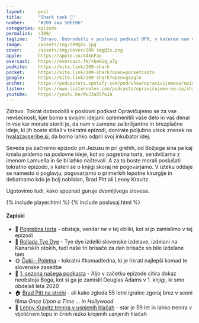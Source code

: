 ```yaml
---
layout: 	post
title:  	"Shark tank 🦈"
number: 	"#209 aka S06E06"
categories:	epizode
permalink:	/209/
tagline: 	"Zdravo. Dobrodošli v poslovni podkast OPR, v katerem nam v zameno za naše brilijantne in brezplačne ideje, donirate poljubno visok znesek na hvalazavseribe.si 🐟"
image:		/assets/img/209@2x.jpg
cover:		/assets/img/cover/209 img@2x.png
apple:		https://apple.co/44XnFao
overcast:	https://overcast.fm/+beHiq_u7g
podkite:	https://kite.link/209-shark
pocket:		https://kite.link/209-shark?open=pocketcasts
google:		https://kite.link/209-shark?open=google
anchor:		https://podcasters.spotify.com/pod/show/opravicujemose/episodes/Shark-tank-e2k4rt7
listen:		https://www.listennotes.com/podcasts/opravičujemo-se-za/shark-tank-gGc7PMnuZDm/embed/
youtube:	https://youtu.be/WuJ3aOSfw1A
---
```


Zdravo. Tokrat dobrodošli v poslovni podkast Opravičujemo se za vse nevšečnosti, kjer bomo s svojimi idejami oplemenitili vaše delo in vaš denar in vse kar morate storiti je, da nam v zameno za brilijantne in brezplačne ideje, ki jih boste slišali v tokratni epizodi, donirate poljubno visok znesek na [hvalazavseribe.si](https://hvalazavseribe.si/), da bomo lahko odprli svoj inkubator idej. 

Seveda pa začnemo epizodo pri Jezusu in pri grehih, od Božjega sina pa kaj kmalu pridemo na poslovne ideje, kot so pogrebna torta, sendvičarna z imenom Lamuella in še bi lahko naštevali. A za to boste morali poslušati tokratno epizodo, v kateri se o knjigi skoraj ne pogovarjamo. V izteku oddaje se namesto o poglavju, pogovarjamo o primerkih lepotne kirurgije in debatiramo kdo je bolj nabildan, Brad Pitt ali Lenny Kravitz. 

Ugotovimo tudi, kako spoznati guruje dvomljivega slovesa. 

{% include player.html %}
{% include poslusaj.html %}

<!--break-->

#### Zapiski

- 🎂 [Pogrebna torta](https://fullcirclefunerals.co.uk/blog/funeral-cakes-caring-and-remembering-with-food/) - obstaja, vendar ne v tej obliki, kot si jo zamislimo v tej epizodi 
- 🌈 [Rollada Tye Dye](https://www.instagram.com/rollada_tie_dye/) - Tye dye izdelki slovenske izdelave, izdelani na Kanarskih otokih, tudi naše tri brisače za dan brisače so bile izdelane tam 
- 🌞 [Čuki - Poletna](https://www.youtube.com/watch?v=DoWUet2bEQw) - tokratni #komadtedna, ki je hkrati najlepši komad te slovenske zasedbe 
- 📖 [1. sezona našega podkasta](https://opravicujemo.se/sezona/01/) - Aljo v začetku epizode citira dokaz neobstoja Boga, kot si ga je zamislil Douglas Adams v 1. knjigi, ki smo obdelali leta 2020 
- 🏠 [Brad Pitt na strehi](https://www.youtube.com/watch?v=KKrZnE4RN2Y) - ali kako zgleda 55 letni igralec zgoraj brez v sceni filma *Once Upon a Time ... in Hollywood* 
- 💪 [Lenny Kravitz trenira v usnjenih hlačah](https://www.instagram.com/reel/C5jZYuxygXt/) - star je 59 let in lahko trenira v vijoličnem topu in črnih nizko krojenih usnjenih hlačah 